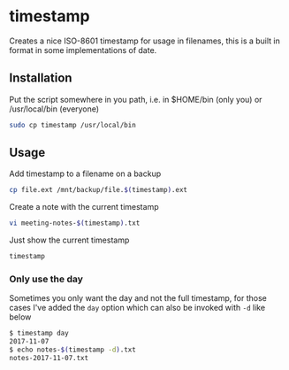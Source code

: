 # timestamp

Creates a nice ISO-8601 timestamp for usage in filenames, this is a built in 
format in some implementations of date.

## Installation
Put the script somewhere in you path, i.e. in $HOME/bin (only you)
or /usr/local/bin (everyone)
```sh
sudo cp timestamp /usr/local/bin
```

## Usage
Add timestamp to a filename on a backup
```sh
cp file.ext /mnt/backup/file.$(timestamp).ext
```

Create a note with the current timestamp
```sh
vi meeting-notes-$(timestamp).txt
```

Just show the current timestamp
```sh
timestamp
```

### Only use the day
Sometimes you only want the day and not the full timestamp, for those cases I've
added the `day` option which can also be invoked with `-d` like below
```sh
$ timestamp day
2017-11-07
$ echo notes-$(timestamp -d).txt
notes-2017-11-07.txt
```


